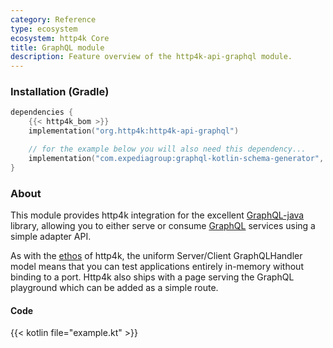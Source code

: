 ```yaml
---
category: Reference
type: ecosystem
ecosystem: http4k Core
title: GraphQL module
description: Feature overview of the http4k-api-graphql module.
---
```



### Installation (Gradle)

```kotlin
dependencies {
    {{< http4k_bom >}}
    implementation("org.http4k:http4k-api-graphql")

    // for the example below you will also need this dependency...
    implementation("com.expediagroup:graphql-kotlin-schema-generator", version = "5.3.2"
}
```


### About
This module provides http4k integration for the excellent [GraphQL-java](https://www.graphql-java.com/) library, allowing you to either serve or consume [GraphQL] services using a simple adapter API.

As with the [ethos](/overview/) of http4k, the uniform Server/Client GraphQLHandler model means that you can test applications entirely in-memory without binding to a port. Http4k also ships with a page serving the GraphQL playground which can be added as a simple route.

#### Code

{{< kotlin file="example.kt" >}}

[http4k]: https://http4k.org
[GraphQL]: https://graphql.org
